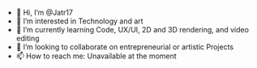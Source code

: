 - 👋 Hi, I’m @Jatr17
- 👀 I’m interested in Technology and art
- 🌱 I’m currently learning Code, UX/UI, 2D and 3D rendering, and video editing
- 💞️ I’m looking to collaborate on entrepreneurial or artistic Projects
- 📫 How to reach me: Unavailable at the moment

<!---
Jatr17/Jatr17 is a ✨ special ✨ repository because its `README.md` (this file) appears on your GitHub profile.
You can click the Preview link to take a look at your changes.
--->
